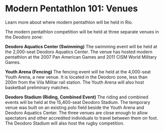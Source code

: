 Modern Pentathlon 101: Venues
=============================

Learn more about where modern pentathlon will be held in Rio.

The modern pentathlon competition will be held at three separate venues in the Deodoro zone:

**Deodoro Aquatics Center (Swimming)**
The swimming event will be held at the 2,000-seat Deodoro Aquatics Center. The venue has hosted modern pentathlon at the 2007 Pan American Games and 2011 CISM World Military Games.

**Youth Arena (Fencing)**
The fencing event will be held at the 4,000-seat Youth Arena, a new venue. It is located in the Deodoro zone, less than 200m from the Vila Militar rail station. The Youth Arena will also host basketball preliminary matches.

**Deodoro Stadium (Riding, Combined Event)**
The riding and combined events will be held at the 15,400-seat Deodoro Stadium. The temporary venue was built on an existing polo field beside the Youth Arena and Deodoro Aquatics Center. The three venues are close enough to allow spectators and other accredited individuals to travel between them on foot. The Deodoro Stadium will also host the rugby competition.


